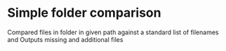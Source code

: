 # Simple folder comparison

Compared files in folder in given path against a standard list of filenames and Outputs missing and additional files
